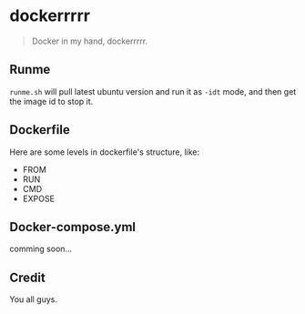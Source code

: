# dockerrrrr

> Docker in my hand, dockerrrrr.

## Runme

`runme.sh` will pull latest ubuntu version and run it as `-idt` mode, and then get the image id to stop it.

## Dockerfile

Here are some levels in dockerfile's structure, like:

- FROM
- RUN
- CMD
- EXPOSE

## Docker-compose.yml

comming soon...


## Credit

You all guys.
